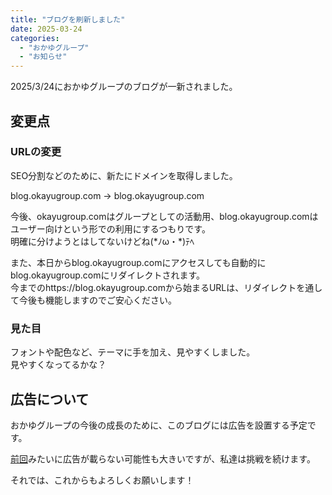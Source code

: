 ```yaml
---
title: "ブログを刷新しました"
date: 2025-03-24
categories: 
  - "おかゆグループ"
  - "お知らせ"
---
```


2025/3/24におかゆグループのブログが一新されました。
<!--more-->
## 変更点

### URLの変更

SEO分割などのために、新たにドメインを取得しました。

blog.okayugroup.com → blog.okayugroup.com

今後、okayugroup.comはグループとしての活動用、blog.okayugroup.comはユーザー向けという形での利用にするつもりです。  
明確に分けようとはしてないけどね(\*ﾉω・\*)ﾃﾍ

また、本日からblog.okayugroup.comにアクセスしても自動的にblog.okayugroup.comにリダイレクトされます。  
今までのhttps://blog.okayugroup.comから始まるURLは、リダイレクトを通して今後も機能しますのでご安心ください。

### 見た目

フォントや配色など、テーマに手を加え、見やすくしました。  
見やすくなってるかな？

## 広告について

おかゆグループの今後の成長のために、このブログには広告を設置する予定です。

[前回](https://blog.okayugroup.com/2024/12/15/thereisnoad/)みたいに広告が載らない可能性も大きいですが、私達は挑戦を続けます。

それでは、これからもよろしくお願いします！
